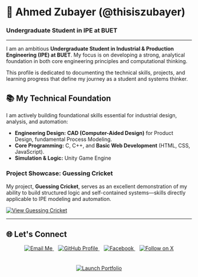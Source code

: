 # 👋 Ahmed Zubayer (@thisiszubayer)

### Undergraduate Student in IPE at BUET

---

I am an ambitious **Undergraduate Student in Industrial & Production Engineering (IPE) at BUET**. My focus is on developing a strong, analytical foundation in both core engineering principles and computational thinking.

This profile is dedicated to documenting the technical skills, projects, and learning progress that define my journey as a student and systems thinker.

## 📚 My Technical Foundation

I am actively building foundational skills essential for industrial design, analysis, and automation:

* **Engineering Design:** **CAD (Computer-Aided Design)** for Product Design, fundamental Process Modeling.
* **Core Programming:** C, C++, and **Basic Web Development** (HTML, CSS, JavaScript).
* **Simulation & Logic:** Unity Game Engine

### Project Showcase: Guessing Cricket

My project, **Guessing Cricket**, serves as an excellent demonstration of my ability to build structured logic and self-contained systems—skills directly applicable to IPE modeling and automation.

[![View Guessing Cricket](https://img.shields.io/badge/View%20Project-0077B6?style=for-the-badge&logo=gamefaqs&logoColor=white)](https://thisiszubayer.github.io/guessingcricket)

---

## 🌐 Let's Connect

<div align="center">
  <!-- Grouped Social Buttons with Spaces -->
  <a href="mailto:thisiszubayer@gmail.com">
    <img alt="Email Me" src="https://img.shields.io/badge/Email%20Me-0078D4?style=for-the-badge&logo=gmail&logoColor=white"/>
  </a>
  &nbsp;&nbsp;
  <a href="https://github.com/thisiszubayer">
    <img alt="GitHub Profile" src="https://img.shields.io/badge/GitHub-181717?style=for-the-badge&logo=github&logoColor=white"/>
  </a>
  &nbsp;&nbsp;
  <a href="https://facebook.com/thisiszubayer">
    <img alt="Facebook" src="https://img.shields.io/badge/Facebook-1877F2?style=for-the-badge&logo=facebook&logoColor=white"/>
  </a>
  &nbsp;&nbsp;
  <a href="https://twitter.com/thisiszubayer">
    <img alt="Follow on X" src="https://img.shields.io/badge/Follow%20on%20X-000000?style=for-the-badge&logo=x&logoColor=white"/>
  </a>
</div>
<br>
<div align="center" style="margin-top: 20px;">
  <!-- Separate, Centered Portfolio Button -->
  <a href="https://thisiszubayer.github.io">
    <img alt="Launch Portfolio" src="https://img.shields.io/badge/LAUNCH%20PORTFOLIO-E65100?style=for-the-badge&logo=rocket&logoColor=white"/>
  </a>
</div>
